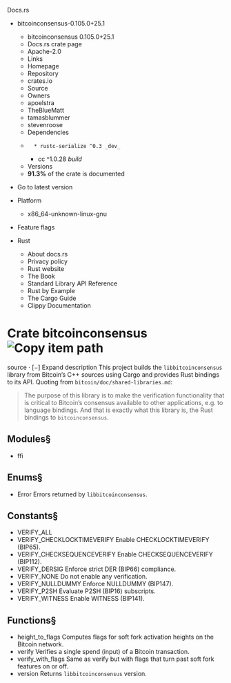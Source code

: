Docs.rs
  * bitcoinconsensus-0.105.0+25.1
    * bitcoinconsensus 0.105.0+25.1 
    * Docs.rs crate page 
    * Apache-2.0
    * Links
    * Homepage 
    * Repository 
    * crates.io 
    * Source 
    * Owners
    * apoelstra 
    * TheBlueMatt 
    * tamasblummer 
    * stevenroose 
    * Dependencies
    *       * rustc-serialize ^0.3 _dev_
      * cc ^1.0.28 _build_
    * Versions
    * **91.3%** of the crate is documented 
  * Go to latest version
  * Platform
    * x86_64-unknown-linux-gnu
  * Feature flags


  * Rust
    * About docs.rs 
    * Privacy policy 
    * Rust website 
    * The Book 
    * Standard Library API Reference 
    * Rust by Example 
    * The Cargo Guide 
    * Clippy Documentation 


# Crate bitcoinconsensus![Copy item path](https://docs.rs/-/rustdoc.static/clipboard-7571035ce49a181d.svg)
source · [−]
Expand description
This project builds the `libbitcoinconsensus` library from Bitcoin’s C++ sources using Cargo and provides Rust bindings to its API.
Quoting from `bitcoin/doc/shared-libraries.md`:
> The purpose of this library is to make the verification functionality that is critical to Bitcoin’s consensus available to other applications, e.g. to language bindings.
And that is exactly what this library is, the Rust bindings to `bitcoinconsensus`.
## Modules§
  * ffi


## Enums§
  * Error
Errors returned by `libbitcoinconsensus`.


## Constants§
  * VERIFY_ALL
  * VERIFY_CHECKLOCKTIMEVERIFY
Enable CHECKLOCKTIMEVERIFY (BIP65).
  * VERIFY_CHECKSEQUENCEVERIFY
Enable CHECKSEQUENCEVERIFY (BIP112).
  * VERIFY_DERSIG
Enforce strict DER (BIP66) compliance.
  * VERIFY_NONE
Do not enable any verification.
  * VERIFY_NULLDUMMY
Enforce NULLDUMMY (BIP147).
  * VERIFY_P2SH
Evaluate P2SH (BIP16) subscripts.
  * VERIFY_WITNESS
Enable WITNESS (BIP141).


## Functions§
  * height_to_flags
Computes flags for soft fork activation heights on the Bitcoin network.
  * verify
Verifies a single spend (input) of a Bitcoin transaction.
  * verify_with_flags
Same as verify but with flags that turn past soft fork features on or off.
  * version
Returns `libbitcoinconsensus` version.


